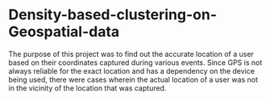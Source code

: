 # Density-based-clustering-on-Geospatial-data
The purpose of this project was to find out the accurate location of a user based on their coordinates captured during various events. Since GPS is not always reliable for the exact location and has a dependency on the device being used, there were cases wherein the actual location of a user was not in the vicinity of the location that was captured.
